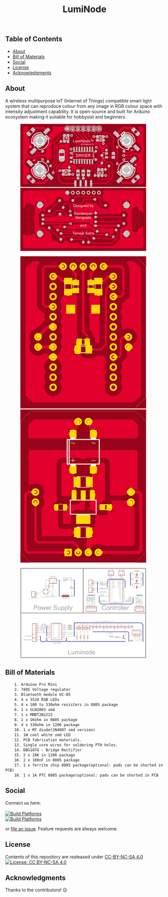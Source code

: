 <h1 align="center"> LumiNode </h1> <br>

## Table of Contents
- [About](#about)
- [Bill of Materials](#bill-of-materials)
- [Social](#social)
- [License](#license)
- [Acknowledgments](#acknowledgments)

## About
A wireless multipurpose IoT (Internet of Things) compatible smart light system that can reproduce colour from any image in RGB colour space with intensity adjustment capability.
It is open-source and built for Arduino ecosystem making it suitable for hobbysist and beginners.
<p align="center">
 <img src="./Demos/LumiNode_board_top.png" heigth="200" width="400"> &nbsp 
 <img src="./Demos/LumiNode_board_bottom.png" heigth="200" width="400"> &nbsp 
</p>
<p align="center">
 <img src="./Demos/Luminode_Controller_ProMini.png" heigth="483" width="400"> &nbsp
 <img src="./Demos/Luminode_Power_Supply.png" heigth="485" width="400"> &nbsp
</p>
<p align="center">
 <img src="./Demos/Luminode_Schematic.png" heigth="286" width="400"> &nbsp
</p>


## Bill of Materials

        1. Arduino Pro Mini
        2. 7805 Voltage regulator
        3. Bluetooth module HC-05
        4. 4 x 3528 RGB LEDs
        5. 4 x 100 to 330ohm resistors in 0805 package
        6. 1 x ULN2003 smd
        7. 1 x MMBT2N2222
        8. 1 x 1Kohm in 0805 package
        9. 4 x 330ohm in 1206 package
        10. 1 x M7 diode(1N4007 smd version) 
        11. 1W cool white smd LED
        12. PCB fabrication materials.
        13. Single core wires for soldering PTH holes.
        14. DBS107G - Bridge Rectifier
        15. 2 x 10K in 1206 package
        16. 2 x 100nF in 0805 package
        17. 1 x ferrite chip 0805 package(optional: pads can be shorted in PCB)
        18. 1 x 1A PTC 0805 package(optional: pads can be shorted in PCB
        

## Social
Connect us here:
<br><br>
 [![Build Platforms](https://img.shields.io/badge/id-Tamojit-54C7EC.svg?style=for-the-badge)](https://www.linkedin.com/in/tamojit-saha/)<br>
 [![Build Platforms](https://img.shields.io/badge/id-Sandeepan-54C7EC.svg?style=for-the-badge)](https://www.linkedin.com/in/sandeepan-sengupta/)
<p> 
or <a href ="https://github.com/SandeepanSengupta/Luminode/issues/new/">file an issue</a>. Feature requests are always welcome.</p>

## License
Contents of this repository are realeased under [CC-BY-NC-SA 4.0](./LICENSE.md) <br>
[![License: CC BY-NC-SA 4.0](https://licensebuttons.net/l/by-nc-sa/4.0/88x31.png)](https://creativecommons.org/licenses/by-nc-sa/4.0/)


## Acknowledgments
Thanks to the contributors! :wink:

